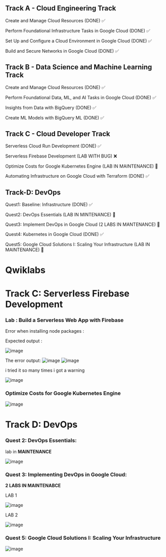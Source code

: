 ## Track A - Cloud Engineering Track
Create and Manage Cloud Resources (DONE) ✅

Perform Foundational Infrastructure Tasks in Google Cloud (DONE) ✅

Set Up and Configure a Cloud Environment in Google Cloud (DONE) ✅

Build and Secure Networks in Google Cloud (DONE) ✅

## Track B - Data Science and Machine Learning Track

Create and Manage Cloud Resources (DONE) ✅

Perform Foundational Data, ML, and AI Tasks in Google Cloud (DONE) ✅

Insights from Data with BigQuery (DONE) ✅

Create ML Models with BigQuery ML (DONE) ✅

## Track C - Cloud Developer Track

Serverless Cloud Run Development (DONE) ✅

Serverless Firebase Development (LAB WITH BUG) ❌

Optimize Costs for Google Kubernetes Engine (LAB IN MAINTENANCE) 💬

Automating Infrastructure on Google Cloud with Terraform (DONE) ✅

## Track-D: DevOps

Quest1: Baseline: Infrastructure (DONE) ✅

Quest2: DevOps Essentials (LAB IN MINTENANCE) 💬

Quest3: Implement DevOps in Google Cloud (2 LABS IN MANTENANCE) 💬

Quest4: Kubernetes in Google Cloud (DONE) ✅

Quest5: Google Cloud Solutions I: Scaling Your Infrastructure (LAB IN MAINTENANCE) 💬




# Qwiklabs

# Track C: Serverless Firebase Development
### Lab : Build a Serverless Web App with Firebase
Error when installing node packages :

Expected output : 

![image](https://user-images.githubusercontent.com/114618786/209655917-03c22cb6-5f15-4995-8de0-0376205ac138.png)

The error output:
![image](https://user-images.githubusercontent.com/114618786/209655722-13096d49-0a4e-4dcb-ad3c-f7db347265e6.png)
![image](https://user-images.githubusercontent.com/114618786/209660129-c5550938-dc9f-482e-b6bf-459998af1208.png)

i tried it so many times i got a warning 

![image](https://user-images.githubusercontent.com/114618786/209676880-186d3481-8629-4f39-a20e-920fc1efd23f.png)



### Optimize Costs for Google Kubernetes Engine
![image](https://user-images.githubusercontent.com/114618786/209704726-95239b06-396e-45a3-93e6-f77ae77a104d.png)


# Track D: DevOps
### Quest 2: DevOps Essentials:
lab in **MAINTENANCE**

![image](https://user-images.githubusercontent.com/114618786/209657775-49c68368-37f0-468e-bf13-fd5383d75e3d.png)

### Quest 3: Implementing DevOps in Google Cloud: 
**2 LABS IN MAINTENABCE**

LAB 1

![image](https://user-images.githubusercontent.com/114618786/209659375-5a5b4e91-b9b2-4ab6-a4df-be5ba2e42f22.png)

LAB 2

![image](https://user-images.githubusercontent.com/114618786/209659523-724b0207-3898-4db3-9ec5-c1228cbce469.png)


### Quest 5:  Google Cloud Solutions I: Scaling Your Infrastructure

![image](https://user-images.githubusercontent.com/114618786/209811398-35640496-2926-441d-8ad6-00ccb6c72c93.png)




